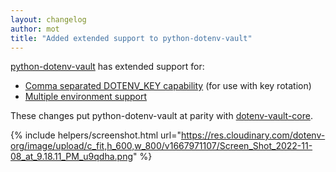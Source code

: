 ```yaml
---
layout: changelog
author: mot
title: "Added extended support to python-dotenv-vault"
---
```


[python-dotenv-vault](https://github.com/dotenv-org/python-dotenv-vault) has extended support for:

* [Comma separated DOTENV_KEY capability](https://github.com/dotenv-org/python-dotenv-vault/blob/master/CHANGELOG.md#020) (for use with key rotation)
* [Multiple environment support](https://github.com/dotenv-org/python-dotenv-vault/blob/master/CHANGELOG.md#011) 

These changes put python-dotenv-vault at parity with [dotenv-vault-core](https://github.com/dotenv-org/dotenv-vault-core).

{% include helpers/screenshot.html url="https://res.cloudinary.com/dotenv-org/image/upload/c_fit,h_600,w_800/v1667971107/Screen_Shot_2022-11-08_at_9.18.11_PM_u9qdha.png" %}


